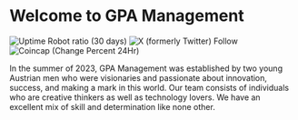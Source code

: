 # Welcome to GPA Management
![Uptime Robot ratio (30 days)](https://img.shields.io/uptimerobot/ratio/m796975078-30fba9120b176e9641be9050?style=for-the-badge&logo=uptime&logoColor=%33333&label=uptime)
![X (formerly Twitter) Follow](https://img.shields.io/twitter/follow/gpa_management?style=for-the-badge&logo=x&logoColor=%33333&label=follow)
![Coincap (Change Percent 24Hr)](https://img.shields.io/coincap/change-percent-24hr/ethereum?style=for-the-badge&logo=ethereum&logoColor=%23fffff&label=ethereum)





In the summer of 2023, GPA Management was established by two young Austrian men who were visionaries and passionate about innovation, success, and making a mark in this world. Our team consists of individuals who are creative thinkers as well as technology lovers. We have an excellent mix of skill and determination like none other.

